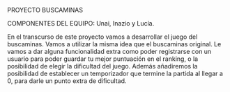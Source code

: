 PROYECTO BUSCAMINAS

COMPONENTES DEL EQUIPO: Unai, Inazio y Lucía.

En el transcurso de este proyecto vamos a desarrollar el juego del buscaminas. Vamos a utilizar la misma idea que el buscaminas original. Le vamos a dar alguna funcionalidad extra como poder registrarse con un usuario para poder guardar tu mejor puntuación en el ranking, o la posibilidad de elegir la dificultad del juego. Además añadiremos la posibilidad de establecer un temporizador que termine la partida al llegar a 0, para darle un punto extra de dificultad.
